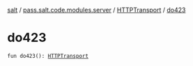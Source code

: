 [salt](../../index.md) / [pass.salt.code.modules.server](../index.md) / [HTTPTransport](index.md) / [do423](./do423.md)

# do423

`fun do423(): `[`HTTPTransport`](index.md)